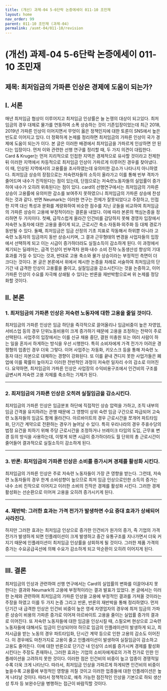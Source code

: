 ```yaml
---
title: (개선) 과제-04 5-6단락 논증에세이 011-10 조민재
layout: home
nav_order: 99
parent: 011-10 조민재 (과제-04)
permalink: /asmt-04/011-10/revision
---
```


# (개선) 과제-04 5-6단락 논증에세이 011-10 조민재 

## 제목: 최저임금의 가파른 인상은 경제에 도움이 되는가?

## I. 서론

 매년 최저임금 협상이 이루어지고 최저임금 인상률은 늘 논쟁의 대상이 되고있다. 최저임금의 경우 대체로 물가를 연동하여 소폭 상승하는 것이 기존입장이었는데 최근 2018, 2019년 가파른 인상이 이어지면서 무엇이 옳은 정책인지에 대한 토론이 SNS에서 높은 빈도로 이어지고 있다. 더 정확하게 논제를 정리하면 최저임금의 가파른 인상이 국가 경제에 도움이 되는가 이다. 본 글은 이러한 배경에서 최저임금을 가파르게 인상하면 안 된다는 입장이다. 
 먼저 이와 관련한 선행 연구를 정리할 때, 두 가지 의견이 대립한다. Card & Kruger는 먼저 지리적으로 인접한 지역은 경제적으로 유사할 것이라고 전제한 뒤 이러한 지역에서 차등적으로 최저임금 인상이 가파르게 이루어진 경우를 찾아냈다. 이 때, 인상된 지역에서의 고용률을 조사하였는데 유의미한 감소가 나타나지 아니하였다. 최저임금 상승의 장점으로는 저숙련자들의 소득이 올라가고 이를 통해 빈부 격차가 줄어드며 내수가 진작된다는 점이 있는데, 단점으로는 저숙련노동자들의 실업률이 증가하여 내수가 오히려 위축된다는 점이 있다. card의 선행연구에서는 최저임금의 가파른 상승이 고용률에 유의미한 감소를 보여주지 못하였으니 최저임금의 가파른 상승에 찬성하는 것과 같다. 반면 Neumark는 이러한 연구는 전제가 잘못되었다고 주장하고, 인접한 지역 대신 특성과 문화를 계량화하여 비슷한 점수를 지닌 곳들을 비교하여 최저임금의 가파른 상승이 고용에 부정적이라는 결론을 내었다.
 이에 따라 본론의 핵심논증을 정리하면 두 가지이다. 첫째, 급작스럽게 올라간 인건비를 감당하지 못해 경영자 입장에서 저숙련 노동자에 대한 고용을 줄이게 되고, 근로시간 축소·자동화·외주화 등 대체 경로가 동반될 수 있다. 둘째, 최저임금은 임금 산정의 기초 지표로 작동해서 하위뿐 아니라 고숙련 노동자의 임금까지 동반 상승시키며, 그 결과 근무형태의 변경을 사업자들의 입장에서 선택하게 되고 이는 시급이 증가하더라도 실질소득이 감소하게 된다.
  이 과정에서 제기되는 딜레마는, 급격 인상이 빈부격차 완화·내수 소비 진작·노동생산성 향상의 기대효과를 가질 수 있다는 것과, 반대로 고용 축소와 물가 상승이라는 부정적인 측면이 더 크다는 것이다. 본 글은 본론에서 위에서 제시한 논증을 차례로 서술하여 최처임금의 단기간 내 급격한 인상이 고용률을 줄이고, 실질임금을 감소시킨다는 것을 논증하고, 이어 가파른 인상이 수요를 자극해 상쇄될 수 있다는 반론을 재반박함으로써 위 논제를 정당화할 것이다.

## II. 본론

### 1. 최저임금의 가파른 인상은 저숙련 노동자에 대한 고용을 줄일 것이다.

최저임금의 가파른 인상은 임금 하단을 즉각적으로 끌어올리나 임금비중이 높은 자영업, 서비스업 등의 경우 단위노동비용이 크게 증가하기 때문에 고용을 조정하는 전략이 주로 선택된다. 사업주의 입장에서는 이를 신규 채용 중단, 결원 미충원 또는 여러 사람이 하는 일을 혼자서 하게하는 방식을 우선 시행한다. 특히 소비자에게 가격 전가가 어려운 경쟁형의 업종인 경우 더욱 그렇다. 이어 사업주는 자동화, 키오스크 등을 통해 저숙련 노동자 대신 자본으로 대체하는 경향이 강화된다. 또 이를 끝내 견디지 못한 사업가들은 폐업에 이를 확률이 높아지고 이러한 전반적인 과정이 저숙련 일자리 수의 감소로 이어진다. 요약하면, 최저임금의 가파른 인상은 사업장의 수익비용구조에서 인건비의 구조를 급변시켜 저숙련 고용 자체를 축소하는 기제가 된다.

---

### 2. 최저임금의 가파른 인상은 오히려 실질임금을 감소시킨다.

최저임금의 가파른 인상은 임금분포 하단에 직접적인 상승 압력을 가하고, 조직 내부의 임금 간격을 유지하려는 관행 때문에 그 영향이 상위 숙련 임금 구간으로 파급되어 고숙련 노동자들의 임금도 함께 올라간다. 아르바이트의 경우 근로시간을 쪼개어 파트타임화, 단기간 계약으로 전환하는 경우가 늘어날 수 있다. 특히 우리나라의 경우 주휴수당의 법정 요건을 피하기 위해 주당 근로시간을 조정하거나 브레이크 타임의 도입, 근무표 변경 등의 방식을 사용하는데, 이렇게 되면 시급이 증가하더라도 월 단위의 총 근로시간이 줄어들어 결과적으로 실질소득이 감소하게 된다. 

---

### 3. 반론: 최저임금의 가파른 인상은 소비를 증가시켜 경제를 활성화 시킨다.

최저임금의 가파른 인상은 주로 저숙련 노동자들이 가장 큰 영향을 받는다. 그런데, 저숙련 노동자들의 경우 한계 소비성향이 높으므로 최저 임금 인상으로인한 소득의 증가는 내수 소비 진작으로 이어지고 이러한 소비의 진작은 경제를 활성화 시킨다. 그러한 경제 활성화는 선순환으로 이어져 고용을 오히려 증가시키게 된다.

---

### 4. 재반박: 그러한 효과는 가격 전가가 발생하면 수요 증대 효과가 상쇄되어 사라진다.

하지만 그러한 효과는 최저임금 인상으로 증가한 인건비가 원가의 증가, 즉 기업의 가격 전가가 발생하게 되면 인플레이션이 크게 발생하고 중간 유통구조를 지나가면서 더욱 커지기 때문에 인플레이션이 최저임금 인상률을 상회하게 될 것이다. 그러한 제품 가격의 증가는 수요공급곡선에 의해 수요가 감소하게 되고 악순환이 오히려 이어지게 된다.

---

## III. 결론 

최저임금의 인상과 관련하여 선행 연구에서는 Card의 실업률의 변화를 이끌어내지 못한다는 결과와 Neumark의 고용에 부정적이라는 결과 발표가 있었다. 본 글에서는 이러한 논제와 관련하여 최저임금의 가파른 인상을 고용에 부정적인 결과를 가져올 것이라는 주장을 하였고 이를 두 가지 논증 그리고 반론, 반론의 재반박을 통해 정리하였다. 
 먼저 단기간 내 급격한 인상은 인건비 비중이 높은 영세 자영업자의 경우에 최저 임금의 가파른 상승이 비용의 가파른 증가로 이어져 아르바이트 고용을 줄이는 실업률 증가의 결과로 이어진다. 또 저숙련 노동자들에 대한 임금을 인상시킬 때, 스필오버 현상으로 고숙련 노동자들에 대해서도 임금이 인상되어야 하므로 임금의 인플레이션이 발생하게 되고, 최저시급을 받는 노동의 경우 파트타임화, 단시간 계약 등으로 인한 고용의 감소도 이어진다. 이 경우에도 마찬가지로 고용이 줄고 인플레이션이 발생하여 실질임금이 감소하고 고용도 줄어든다. 이에 대한 반론으로 단기간 내 인상이 소비를 증가시켜 경제를 활성화 시킨다는 주장도 존재하나, 그러한 효과는 기업의 소비자에게로의 가격 전가로 인한 인플레이션을 고려하지 못한 것이다. 이러한 점은 인건비의 비중이 높고 업종이 경쟁적일 수록 더욱 크게 나타난다. 
 따라서, 최저임금 인상을 가파르게 하게되면 인건비의 비중이 높을수록 고용률에 부정적인 영향을 끼칠 것이고 이러한 업종들에 대한 인플레이션은 높게 나타날 것이다. 따라서 정책적으로, 예측 가능한 점진적인 인상을 기본으로 하되 생산성 투자 등 보완수단을 병행하는 접근이 바람직할 것이다.


